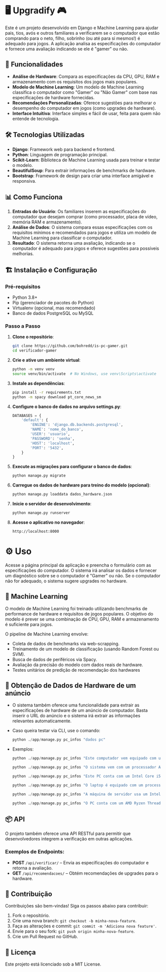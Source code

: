 # 🖥️ Upgradify 🎮

Este é um projeto desenvolvido em Django e Machine Learning para ajudar pais, tios, avós e outros familiares a
verificarem se o computador que estão comprando para o neto, filho, sobrinho (ou até para si mesmos!) é adequado para
jogos. A aplicação analisa as especificações do computador e fornece uma avaliação indicando se ele é "gamer" ou não.

## 🚀 Funcionalidades

- **Análise de Hardware**: Compara as especificações da CPU, GPU, RAM e armazenamento com os requisitos dos jogos mais
  populares.
- **Modelo de Machine Learning**: Um modelo de Machine Learning classifica o computador como "Gamer" ou "Não Gamer" com
  base nas especificações de hardware fornecidas.
- **Recomendações Personalizadas**: Oferece sugestões para melhorar o desempenho do computador em jogos (como upgrades
  de hardware).
- **Interface Intuitiva**: Interface simples e fácil de usar, feita para quem não entende de tecnologia.

## 🛠️ Tecnologias Utilizadas

- **Django**: Framework web para backend e frontend.
- **Python**: Linguagem de programação principal.
- **Scikit-Learn**: Biblioteca de Machine Learning usada para treinar e testar o modelo.
- **BeautifulSoup**: Para extrair informações de benchmarks de hardware.
- **Bootstrap**: Framework de design para criar uma interface amigável e responsiva.

## 📊 Como Funciona

1. **Entradas do Usuário**: Os familiares inserem as especificações do computador que desejam comprar (como processador,
   placa de vídeo, memória RAM e armazenamento).
2. **Análise de Dados**: O sistema compara essas especificações com os requisitos mínimos e recomendados para jogos e
   utiliza um modelo de Machine Learning para classificar o computador.
3. **Resultado**: O sistema retorna uma avaliação, indicando se o computador é adequado para jogos e oferece sugestões
   para possíveis melhorias.

## 🏗️ Instalação e Configuração

### Pré-requisitos

- Python 3.8+
- Pip (gerenciador de pacotes do Python)
- Virtualenv (opcional, mas recomendado)
- Banco de dados PostgreSQL ou MySQL

### Passo a Passo

1. **Clone o repositório**:
   ```bash
   git clone https://github.com/bohredd/is-pc-gamer.git
   cd verificador-gamer
   ```

2. **Crie e ative um ambiente virtual**:
   ```bash
   python -m venv venv
   source venv/bin/activate  # No Windows, use venv\Scripts\activate
   ```

3. **Instale as dependências**:

   ```bash
   pip install -r requirements.txt
   python -m spacy download pt_core_news_sm
   ```

4. **Configure o banco de dados no arquivo settings.py**:

   ```python
   DATABASES = {
       'default': {
           'ENGINE': 'django.db.backends.postgresql',
           'NAME': 'nome_do_banco',
           'USER': 'usuario',
           'PASSWORD': 'senha',
           'HOST': 'localhost',
           'PORT': '5432',
       }
   }
   ```


5. **Execute as migrações para configurar o banco de dados**:

   ```python
   python manage.py migrate
   ```

6. **Carregue os dados de hardware para treino do modelo (opcional)**:

   ```bash
   python manage.py loaddata dados_hardware.json
   ```

7. **Inicie o servidor de desenvolvimento**:

   ```bash
   python manage.py runserver
   ```

8. **Acesse o aplicativo no navegador**:

   ```bash
   http://localhost:8000
   ```

# ⚙️ Uso

Acesse a página principal da aplicação e preencha o formulário com as especificações do computador. O sistema irá
analisar os dados e fornecer um diagnóstico sobre se o computador é "Gamer" ou não. Se o computador não for adequado, o
sistema sugere upgrades no hardware.

## 🤖 Machine Learning

O modelo de Machine Learning foi treinado utilizando benchmarks de performance de hardware e requisitos de jogos
populares. O objetivo do modelo é prever se uma combinação de CPU, GPU, RAM e armazenamento é suficiente para jogos.

O pipeline de Machine Learning envolve:

- Coleta de dados de benchmarks via web-scrapping.
- Treinamento de um modelo de classificação (usando Random Forest ou SVM).
- Busca de dados de periféricos via Spacy.
- Avaliação da precisão do modelo com dados reais de hardware.
- Testes unitários de predição de recomendação dos hardwares

## 🤖 Obtenção de Dados de Hardware de um anúncio

- O sistema também oferece uma funcionalidade para extrair as especificações de hardware de um anúncio de computador.
  Basta inserir o URL do anúncio e o sistema irá extrair as informações relevantes automaticamente.
- Caso queira testar via CLI, use o comando:
   ``` python
  python ./app/manage.py pc_infos "dados pc"
  ```

- Exemplos:
   ``` python
  python ./app/manage.py pc_infos "Este computador vem equipado com um Processador Intel Core i7-2600K, uma placa de vídeo NVIDIA GeForce RTX 3060 4GB e 16 GB DDR4 de Memória RAM."
  ```

   ``` python
  python ./app/manage.py pc_infos "O sistema vem com um processador AMD Ryzen 9 5900X e uma placa de vídeo NVIDIA GeForce RTX 3080 10GB, além de 32 GB DDR4 de memória RAM."
   ```
  
   ``` python
  python ./app/manage.py pc_infos "Este PC conta com um Intel Core i5-10400F, uma Radeon RX 570 8GB e 16GB DDR4 de RAM."
   ```

   ``` python
   python ./app/manage.py pc_infos "O laptop é equipado com um processador Intel Celeron N4020 e gráficos integrados Intel HD Graphics, com 8GB de RAM DDR3."
   ```
    
   ``` python
   python ./app/manage.py pc_infos "A máquina de servidor usa um Intel Xeon E5-2687W e uma placa de vídeo AMD Radeon Vega 64 com 12 GB de RAM DDR4."
   ```

   ``` python
   python ./app/manage.py pc_infos "O PC conta com um AMD Ryzen Threadripper 3990X, sem placa de vídeo dedicada, e 64GB de memória DDR4."
   ```
## 📦 API

O projeto também oferece uma API RESTful para permitir que desenvolvedores integrem a verificação em outras aplicações.

### Exemplos de Endpoints:

- **POST** `/api/verificar/` – Envia as especificações do computador e retorna a avaliação.
- **GET** `/api/recomendacoes/` – Obtém recomendações de upgrades para o hardware.

## 📝 Contribuição

Contribuições são bem-vindas! Siga os passos abaixo para contribuir:

1. Fork o repositório.
2. Crie uma nova branch: `git checkout -b minha-nova-feature`.
3. Faça as alterações e commit: `git commit -m 'Adiciona nova feature'`.
4. Envie para o seu fork: `git push origin minha-nova-feature`.
5. Crie um Pull Request no GitHub.

## 📄 Licença

Este projeto está licenciado sob a MIT License.
